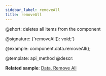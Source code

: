 ```yaml
---
sidebar_label: removeAll
title: removeAll
---          
```


@short: deletes all items from the component

@signature: {'removeAll(): void;'}

@example:
component.data.removeAll();

@template:	api_method
@descr:

**Related sample**: [Data. Remove All](https://snippet.dhtmlx.com/ykk2ne82)

